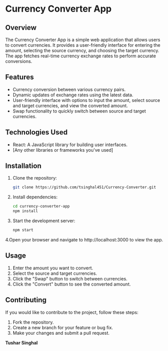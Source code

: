 # Currency Converter App

## Overview

The Currency Converter App is a simple web application that allows users to convert currencies. It provides a user-friendly interface for entering the amount, selecting the source currency, and choosing the target currency. The app fetches real-time currency exchange rates to perform accurate conversions.

## Features

- Currency conversion between various currency pairs.
- Dynamic updates of exchange rates using the latest data.
- User-friendly interface with options to input the amount, select source and target currencies, and view the converted amount.
- Swap functionality to quickly switch between source and target currencies.


## Technologies Used

- React: A JavaScript library for building user interfaces.
- [Any other libraries or frameworks you've used]

## Installation

1. Clone the repository:

   ```bash
   git clone https://github.com/tsinghal451/Currency-Converter.git
2. Install dependencies:
   ```bash
   cd currency-converter-app
   npm install
3. Start the development server:
    ```bash
    npm start
4.Open your browser and navigate to http://localhost:3000 to view the app.

## Usage

1. Enter the amount you want to convert.
2. Select the source and target currencies.
3. Click the "Swap" button to switch between currencies.
4. Click the "Convert" button to see the converted amount.

## Contributing

If you would like to contribute to the project, follow these steps:

1. Fork the repository.
2. Create a new branch for your feature or bug fix.
3. Make your changes and submit a pull request.

**Tushar Singhal**
